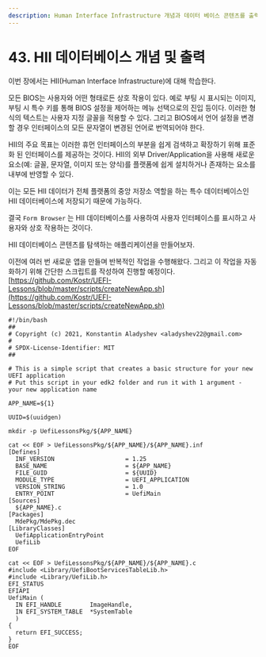 ```yaml
---
description: Human Interface Infrastructure 개념과 데이터 베이스 콘텐츠를 출력해본다.
---
```


# 43. HII 데이터베이스 개념 및 출력

이번 장에서는 HII(Human Interface Infrastructure)에 대해 학습한다.

모든 BIOS는 사용자와 어떤 형태로든 상호 작용이 있다. 예로 부팅 시 표시되는 이미지, 부팅 시 특수 키를 통해 BIOS 설정을 제어하는 메뉴 선택으로의 진입 등이다. 이러한 형식의 텍스트는 사용자 지정 글꼴을 적용할 수 있다. 그리고 BIOS에서 언어 설정을 변경할 경우 인터페이스의 모든 문자열이 변경된 언어로 번역되어야 한다.

HII의 주요 목표는 이러한 휴먼 인터페이스의 부분을 쉽게 검색하고 확장하기 위해 표준화 된 인터페이스를 제공하는 것이다. HII의 외부 Driver/Application을 사용해 새로운 요소(예: 글꼴, 문자열, 이미지 또는 양식)를 플랫폼에 쉽게 설치하거나 존재하는 요소를 내부에 반영할 수 있다.

이는 모든 HII 데이터가 전체 플랫폼의 중앙 저장소 역할을 하는 특수 데이터베이스인 HII 데이터베이스에 저장되기 때문에 가능하다.

결국 `Form Browser` 는 HII 데이터베이스를 사용하여 사용자 인터페이스를 표시하고 사용자와 상호 작용하는 것이다.

HII 데이터베이스 콘텐츠를 탐색하는 애플리케이션을 만들어보자.

이전에 여러 번 새로운 앱을 만들며 반복적인 작업을 수행해왔다. 그리고 이 작업을 자동화하기 위해 간단한 스크립트를 작성하여 진행할 예정이다.\
[https://github.com/Kostr/UEFI-Lessons/blob/master/scripts/createNewApp.sh](https://github.com/Kostr/UEFI-Lessons/blob/master/scripts/createNewApp.sh)

```
#!/bin/bash
##
# Copyright (c) 2021, Konstantin Aladyshev <aladyshev22@gmail.com>
#
# SPDX-License-Identifier: MIT
##

# This is a simple script that creates a basic structure for your new UEFI application
# Put this script in your edk2 folder and run it with 1 argument - your new application name

APP_NAME=${1}

UUID=$(uuidgen)

mkdir -p UefiLessonsPkg/${APP_NAME}

cat << EOF > UefiLessonsPkg/${APP_NAME}/${APP_NAME}.inf
[Defines]
  INF_VERSION                    = 1.25
  BASE_NAME                      = ${APP_NAME}
  FILE_GUID                      = ${UUID}
  MODULE_TYPE                    = UEFI_APPLICATION
  VERSION_STRING                 = 1.0
  ENTRY_POINT                    = UefiMain
[Sources]
  ${APP_NAME}.c
[Packages]
  MdePkg/MdePkg.dec
[LibraryClasses]
  UefiApplicationEntryPoint
  UefiLib
EOF

cat << EOF > UefiLessonsPkg/${APP_NAME}/${APP_NAME}.c
#include <Library/UefiBootServicesTableLib.h>
#include <Library/UefiLib.h>
EFI_STATUS
EFIAPI
UefiMain (
  IN EFI_HANDLE        ImageHandle,
  IN EFI_SYSTEM_TABLE  *SystemTable
  )
{
  return EFI_SUCCESS;
}
EOF
```

